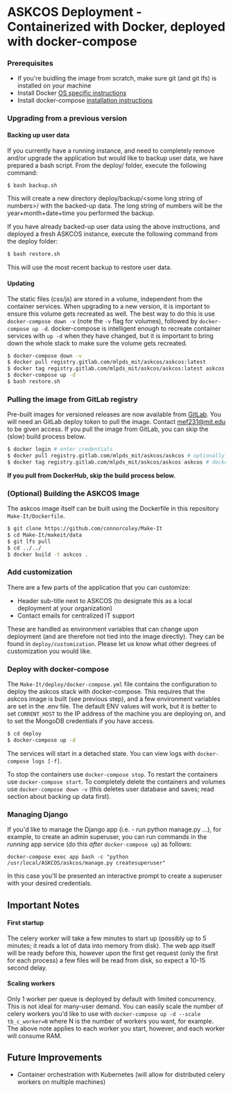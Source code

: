 # ASKCOS Deployment - Containerized with Docker, deployed with docker-compose

### Prerequisites

 - If you're buidling the image from scratch, make sure git (and git lfs) is installed on your machine
 - Install Docker [OS specific instructions](https://docs.docker.com/install/)
 - Install docker-compose [installation instructions](https://docs.docker.com/compose/install/#install-compose)

### Upgrading from a previous version

#### Backing up user data

If you currently have a running instance, and need to completely remove and/or upgrade the application but would like to backup user data, we have prepared a bash script. From the deploy/ folder, execute the following command:

```bash
$ bash backup.sh
```

This will create a new directory deploy/backup/&lt;some long string of numbers&gt;/ with the backed-up data. The long string of numbers will be the year+month+date+time you performed the backup.

If you have already backed-up user data using the above instructions, and deployed a fresh ASKCOS instance, execute the following command from the deploy folder:

```bash
$ bash restore.sh
```

This will use the most recent backup to restore user data.

#### Updating

The static files (css/js) are stored in a volume, independent from the container services. When upgrading to a new version, it is important to ensure this volume gets recreated as well. The best way to do this is use `docker-compose down -v` (note the `-v` flag for volumes), followed by `docker-compose up -d`. docker-compose is intelligent enough to recreate container services with `up -d` when they have changed, but it is important to bring down the whole stack to make sure the volume gets recreated.

```bash
$ docker-compose down -v
$ docker pull registry.gitlab.com/mlpds_mit/askcos/askcos:latest
$ docker tag registry.gitlab.com/mlpds_mit/askcos/askcos:latest askcos
$ docker-compose up -d
$ bash restore.sh
```

### Pulling the image from GitLab registry

Pre-built images for versioned releases are now available from [GitLab](registry.gitlab.com). You will need an GitLab deploy token to pull the image. Contact [mef231@mit.edu](mef231@mit.edu) to be given access. If you pull the image from GitLab, you can skip the (slow) build process below.

```bash
$ docker login # enter credentials
$ docker pull registry.gitlab.com/mlpds_mit/askcos/askcos # optionally supply :<version-number>
$ docker tag registry.gitlab.com/mlpds_mit/askcos/askcos askcos # docker-compose still looks for 'askcos' image
```

__If you pull from DockerHub, skip the build process below.__

### (Optional) Building the ASKCOS Image

The askcos image itself can be built using the Dockerfile in this repository `Make-It/Dockerfile`.

```bash
$ git clone https://github.com/connorcoley/Make-It  
$ cd Make-It/makeit/data  
$ git lfs pull  
$ cd ../../  
$ docker build -t askcos .
```

### Add customization

There are a few parts of the application that you can customize:
* Header sub-title next to ASKCOS (to designate this as a local deployment at your organization)
* Contact emails for centralized IT support

These are handled as environment variables that can change upon deployment (and are therefore not tied into the image directly). They can be found in `deploy/customization`. Please let us know what other degrees of customization you would like.

### Deploy with docker-compose

The `Make-It/deploy/docker-compose.yml` file contains the configuration to deploy the askcos stack with docker-compose. This requires that the askcos image is built (see previous step), and a few environment variables are set in the .env file. The default ENV values will work, but it is better to set `CURRENT_HOST` to the IP address of the machine you are deploying on, and to set the MongoDB credentials if you have access.

```bash
$ cd deploy  
$ docker-compose up -d
```

The services will start in a detached state. You can view logs with `docker-compose logs [-f]`.

To stop the containers use `docker-compose stop`. To restart the containers use `docker-compose start`. To completely delete the containers and volumes use `docker-compose down -v` (this deletes user database and saves; read section about backing up data first).

### Managing Django

If you'd like to manage the Django app (i.e. - run python manage.py ...), for example, to create an admin superuser, you can run commands in the _running_ app service (do this _after_ `docker-compose up`) as follows:

`docker-compose exec app bash -c "python /usr/local/ASKCOS/askcos/manage.py createsuperuser"`

In this case you'll be presented an interactive prompt to create a superuser with your desired credentials.

## Important Notes

#### First startup

The celery worker will take a few minutes to start up (possibly up to 5 minutes; it reads a lot of data into memory from disk). The web app itself will be ready before this, however upon the first get request (only the first for each process) a few files will be read from disk, so expect a 10-15 second delay.

#### Scaling workers

Only 1 worker per queue is deployed by default with limited concurrency. This is not ideal for many-user demand. You can easily scale the number of celery workers you'd like to use with `docker-compose up -d --scale tb_c_worker=N` where N is the number of workers you want, for example. The above note applies to each worker you start, however, and each worker will consume RAM.

## Future Improvements

 - Container orchestration with Kubernetes (will allow for distributed celery workers on multiple machines)
